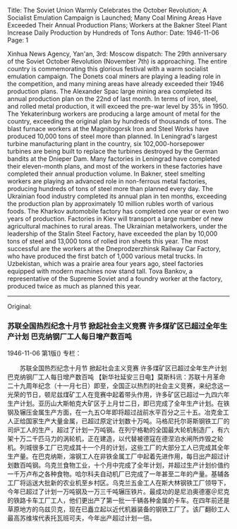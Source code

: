 Title: The Soviet Union Warmly Celebrates the October Revolution; A Socialist Emulation Campaign is Launched; Many Coal Mining Areas Have Exceeded Their Annual Production Plans; Workers at the Bakner Steel Plant Increase Daily Production by Hundreds of Tons
Author:
Date: 1946-11-06
Page: 1

Xinhua News Agency, Yan'an, 3rd: Moscow dispatch: The 29th anniversary of the Soviet October Revolution (November 7th) is approaching. The entire country is commemorating this glorious festival with a warm socialist emulation campaign. The Donets coal miners are playing a leading role in the competition, and many mining areas have already exceeded their 1946 production plans. The Alexander Spac large mining area completed its annual production plan on the 22nd of last month. In terms of iron, steel, and rolled metal production, it will exceed the pre-war level by 35% in 1950. The Yekaterinburg workers are producing a large amount of metal for the country, exceeding the original plan by hundreds of thousands of tons. The blast furnace workers at the Magnitogorsk Iron and Steel Works have produced 10,000 tons of steel more than planned. In Leningrad's largest turbine manufacturing plant in the country, six 102,000-horsepower turbines are being built to replace the turbines destroyed by the German bandits at the Dnieper Dam. Many factories in Leningrad have completed their eleven-month plans, and most of the workers in these factories have completed their annual production volume. In Bakner, steel smelting workers are playing an advanced role in non-ferrous metal factories, producing hundreds of tons of steel more than planned every day. The Ukrainian food industry completed its annual plan in ten months, exceeding the production plan by approximately 10 million rubles worth of various foods. The Kharkov automobile factory has completed one year or even two years of production. Factories in Kiev will transport a large number of new agricultural machines to rural areas. The Ukrainian metalworkers, under the leadership of the Stalin Steel Factory, have exceeded the plan by 10,000 tons of steel and 13,000 tons of rolled iron sheets this year. The most successful are the workers at the Dneprodzerzhinsk Railway Car Factory, who have produced the first batch of 1,000 various metal trucks. In Uzbekistan, which was a prairie area four years ago, steel factories equipped with modern machines now stand tall. Tova Bankov, a representative of the Supreme Soviet and a foundry worker at the factory, produced twice as much as planned this year.



<hr /> 

Original: 


### 苏联全国热烈纪念十月节  掀起社会主义竞赛  许多煤矿区已超过全年生产计划  巴克纳钢厂工人每日增产数百吨

1946-11-06
第1版()
专栏：

　　苏联全国热烈纪念十月节
    掀起社会主义竞赛
    许多煤矿区已超过全年生产计划
    巴克纳钢厂工人每日增产数百吨
    【新华社延安三日电】莫斯科讯：苏联十月革命二十九周年纪念（十一月七日）即至，全国正以热烈的社会主义竞赛，来纪念这一光荣的节日，顿尼兹煤矿工人在竞赛中起着带头作用，许多矿区已超过一九四六年生产计划。亚历山大斯帕克大矿区于上月廿二日，即已完成了全年生产计划。在铁钢及辗压金属生产方面，在一九五○年即将超过战前水平百分之三十五。冶克金工人正给国家生产大量金属，已超过原定计划数十万吨。马格尼托尔哥斯钢铁工厂的司炉工人的生产，超过了计划一万吨钢。在列宁格勒的全国最大轮机制造厂，有六架十万二千匹马力的涡轮机，正在建造，以代替被德寇在德涅泊水闸所炸毁之轮机。列城很多工厂已完成其十一个月的计划，这些工厂的大部分工人已完成其全年生产量。在巴克纳斯，溶钢工人在非铁金属工厂中起着先进作用，每日出产超过计划数百吨钢。乌克兰食物工业，十个月中完成了全年计划，并超过生产计划价值约一千万卢布之各种食物。哈尔科夫自动机厂已完成了一年甚至二年的产量。基辅各工厂将运送大批新的农业机至乡村区。乌克兰五金工人在斯大林钢铁工厂领导下，今年已超过了计划一万吨钢及一万三千吨辗压铁片。最成功的是尼泊奥德塞＠尼克的铁路卡车工厂工人，他们更出产了第一批一千辆各种金属的卡车。在四年前还是草原地方的乌兹贝克，现在已矗立起以近代机器装备的钢铁工厂了。该厂翻砂工人最高苏维埃代表托瓦班可夫，今年出产超过计划一倍。
